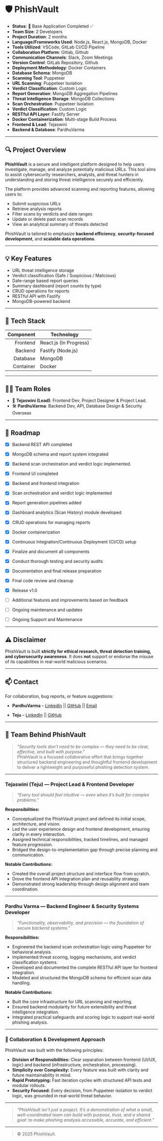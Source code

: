 # 🛡️ PhishVault

- **Status**: 🚧 Base Application Completed ✅
- **Team Size**: 2 Developers
- **Project Duration**: 2 months
- **Language/Frameworks Used**: Node.js, React.js, MongoDB, Docker
- **Tools Utilized**: VSCode, GitLab CI/CD Pipeline
- **Collaboration Platform**: Gitlab, Github
- **Communication Channels**: Slack, Zoom Meetings
- **Version Control**: GitLab Repository, Github
- **Deployment Methodology**: Docker Containers
- **Database Schema**: MongoDB
- **Scanning Tool**: Puppeteer
- **URL Scanning**: Puppeteer Isolation
- **Verdict Classification**: Custom Logic
- **Report Generation**: MongoDB Aggregation Pipelines
- **Threat Intelligence Storage**: MongoDB Collections
- **Scan Orchestration**: Puppeteer Isolation
- **Verdict Classification**: Custom Logic
- **RESTful API Layer**: Fastify Server
- **Docker Containerization**: Multi-stage Build Process  
- **Frontend & Lead**: Tejaswini
- **Backend & Database**: PardhuVarma  

---

## 🔍 Project Overview

**PhishVault** is a secure and intelligent platform designed to help users investigate, manage, and analyze potentially malicious URLs. This tool aims to assist cybersecurity researchers, analysts, and threat hunters in understanding and storing threat intelligence securely and efficiently.

The platform provides advanced scanning and reporting features, allowing users to:

- Submit suspicious URLs
- Retrieve analysis reports
- Filter scans by verdicts and date ranges
- Update or delete past scan records
- View an analytical summary of threats detected

PhishVault is tailored to emphasize **backend efficiency**, **security-focused development**, and **scalable data operations**.

---

## 💡 Key Features

- URL threat intelligence storage
- Verdict classification (Safe / Suspicious / Malicious)
- Date-range based report queries
- Summary dashboard (report counts by type)
- CRUD operations for reports
- RESTful API with Fastify
- MongoDB-powered backend

---

## 🔧 Tech Stack

| Component | Technology          |
|----------:|---------------------|
| Frontend  | React.js (In Progress) |
| Backend   | Fastify (Node.js)   |
| Database  | MongoDB             |
| Container | Docker              |

---

## 🧑‍💻 Team Roles

- 🎨 **Tejaswini (Lead)**: Frontend Dev, Project Designer & Project Lead. 
- 🛠️ **PardhuVarma**: Backend Dev, API, Database Design & Security Overseas

---

## 📅 Roadmap

* [x]  Backend REST API completed
* [x]  MongoDB schema and report system integrated
* [x]  Backend scan orchestration and verdict logic implemented.
* [x]  Frontend UI completed
* [x]  Backend and frontend integration
* [x]  Scan orchestration and verdict logic implemented
* [x]  Report generation pipelines added
* [x]  Dashboard analytics (Scan History) module developed
* [x]  CRUD operations for managing reports
* [x]  Docker containerization
* [x]  Continuous Integration/Continuous Deployment (CI/CD) setup
* [x]  Finalize and document all components
* [x]  Conduct thorough testing and security audits
* [x]  Documentation and final release preparation
* [x]  Final code review and cleanup
* [x]  Release v1.0
* [ ]  Additional features and improvements based on feedback
* [ ]  Ongoing maintenance and updates  
* [ ]  Ongoing Support and Maintenance


---

## ⚠️ Disclaimer

PhishVault is built **strictly for ethical research, threat detection training, and cybersecurity awareness**.
It does **not** support or endorse the misuse of its capabilities in real-world malicious scenarios.

---

## 📫 Contact

For collaboration, bug reports, or feature suggestions:  
- **PardhuVarma** – [LinkedIn](https://www.linkedin.com/in/pardhu-sri-rushi-varma-konduru-696886279/) || [GitHub](https://github.com/PardhuSreeRushiVarma20060119) || [Email](mailto:varmacstp25@gmail.com)

- **Teju** – [LinkedIn](https://www.linkedin.com/in/kandukoori-tejaswini-765774289/) || [GitHub]()
---

## 👥 Team Behind **PhishVault**

> _"Security tools don’t need to be complex — they need to be clear, effective, and built with purpose."_  
> PhishVault is a focused collaborative effort that brings together structured backend engineering and thoughtful frontend development to deliver a lightweight and purposeful phishing detection system.

---

### **Tejaswini (Teju)** — Project Lead & Frontend Developer  
> _“Every tool should feel intuitive — even when it’s built for complex problems.”_

**Responsibilities:**
- Conceptualized the PhishVault project and defined its initial scope, architecture, and vision.
- Led the user experience design and frontend development, ensuring clarity in every interaction.
- Assigned technical responsibilities, tracked timelines, and managed feature progression.
- Bridged the design-to-implementation gap through precise planning and communication.

**Notable Contributions:**
- Created the overall project structure and interface flow from scratch.
- Drove the frontend API integration plan and reusability strategy.
- Demonstrated strong leadership through design alignment and team coordination.

---

### **Pardhu Varma** — Backend Engineer & Security Systems Developer  
> _“Functionality, observability, and precision — the foundation of secure backend systems.”_

**Responsibilities:**
- Engineered the backend scan orchestration logic using Puppeteer for behavioral analysis.
- Implemented threat scoring, logging mechanisms, and verdict classification systems.
- Developed and documented the complete RESTful API layer for frontend integration.
- Modeled and structured the MongoDB schema for efficient scan data handling.

**Notable Contributions:**
- Built the core infrastructure for URL scanning and reporting.
- Ensured backend modularity for future extensibility and threat intelligence integration.
- Integrated practical safeguards and scoring logic to support real-world phishing analysis.

---

### 🤝 Collaboration & Development Approach

PhishVault was built with the following principles:

- **Division of Responsibilities:** Clear separation between frontend (UI/UX, logic) and backend (infrastructure, orchestration, processing).
- **Simplicity over Complexity:** Every feature was built with clarity and future maintainability in mind.
- **Rapid Prototyping:** Fast iteration cycles with structured API tests and modular rollouts.
- **Security Focused:** Every decision, from Puppeteer isolation to verdict logic, was grounded in real-world threat behavior.

---

> _“PhishVault isn’t just a project. It’s a demonstration of what a small, well-coordinated team can build with purpose, trust, and a shared goal: to make phishing analysis accessible, accurate, and efficient.”_

---

> © 2025 PhishVault.